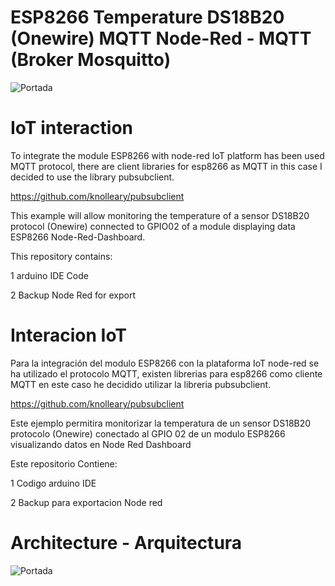
# ESP8266 Temperature DS18B20 (Onewire) MQTT Node-Red - MQTT (Broker Mosquitto)

![Portada](https://github.com/JhonControl/ESP8266_DS18B20_MQTT_Node-Red/blob/master/extras/esp8266_mqtt_ds18b20_PDAControl.jpg)

# IoT interaction
To integrate the module ESP8266 with node-red IoT platform has been used MQTT protocol, there are client libraries for esp8266
as MQTT in this case I decided to use the library pubsubclient.

https://github.com/knolleary/pubsubclient

This example will allow monitoring the temperature of a sensor DS18B20  protocol (Onewire) connected to GPIO02 of a module displaying data ESP8266 
 Node-Red-Dashboard.
 
This repository contains:

1 arduino IDE Code

2 Backup Node Red for export



# Interacion IoT

Para la integración del modulo ESP8266 con la plataforma IoT node-red se ha utilizado el protocolo MQTT, existen librerias
para esp8266 como cliente MQTT en este caso he decidido utilizar la libreria pubsubclient.

https://github.com/knolleary/pubsubclient

Este ejemplo permitira monitorizar la temperatura de un sensor DS18B20 protocolo (Onewire) conectado al GPIO 02 de un
modulo ESP8266 visualizando datos en Node Red Dashboard

Este repositorio Contiene:

1 Codigo arduino IDE

2 Backup para exportacion Node red 

#  Architecture - Arquitectura

![Portada](https://github.com/JhonControl/ESP8266_GPIO_MQTT_Node_Red/blob/master/extras/arch.PNG)

